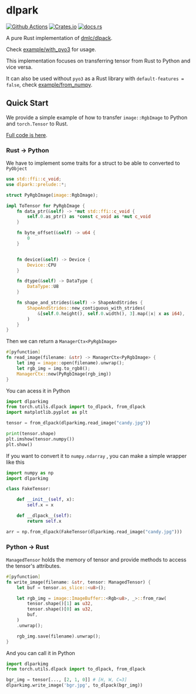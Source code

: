 # dlpark
[![Github Actions](https://img.shields.io/github/actions/workflow/status/SunDoge/dlpark/rust.yml?branch=main&style=for-the-badge)](https://github.com/SunDoge/dlpark/actions/workflows/rust.yml)
[![Crates.io](https://img.shields.io/crates/v/dlpark?style=for-the-badge)](https://crates.io/crates/dlpark)
[![docs.rs](https://img.shields.io/docsrs/dlpark/latest?style=for-the-badge)](https://docs.rs/dlpark)


A pure Rust implementation of [dmlc/dlpack](https://github.com/dmlc/dlpack).

Check [example/with_pyo3](./example/with_pyo3) for usage.

This implementation focuses on transferring tensor from Rust to Python and vice versa.

It can also be used without `pyo3` as a Rust library with `default-features = false`, check [example/from_numpy](./example/from_numpy).

## Quick Start

We provide a simple example of how to transfer `image::RgbImage` to Python and `torch.Tensor` to Rust.

[Full code is here](./examples/dlparkimg/).

### Rust $\rightarrow$ Python

We have to implement some traits for a struct to be able to converted to `PyObject`

```rust
use std::ffi::c_void;
use dlpark::prelude::*;

struct PyRgbImage(image::RgbImage);

impl ToTensor for PyRgbImage {
    fn data_ptr(&self) -> *mut std::ffi::c_void {
        self.0.as_ptr() as *const c_void as *mut c_void
    }

    fn byte_offset(&self) -> u64 {
        0
    }


    fn device(&self) -> Device {
        Device::CPU
    }

    fn dtype(&self) -> DataType {
        DataType::U8
    }

    fn shape_and_strides(&self) -> ShapeAndStrides {
        ShapeAndStrides::new_contiguous_with_strides(
            &[self.0.height(), self.0.width(), 3].map(|x| x as i64),
        )
    }
}
```

Then we can return a `ManagerCtx<PyRgbImage>`

```rust
#[pyfunction]
fn read_image(filename: &str) -> ManagerCtx<PyRgbImage> {
    let img = image::open(filename).unwrap();
    let rgb_img = img.to_rgb8();
    ManagerCtx::new(PyRgbImage(rgb_img))
}
```

You can acess it in Python

```python
import dlparkimg
from torch.utils.dlpack import to_dlpack, from_dlpack
import matplotlib.pyplot as plt

tensor = from_dlpack(dlparkimg.read_image("candy.jpg"))

print(tensor.shape)
plt.imshow(tensor.numpy())
plt.show()
```

If you want to convert it to `numpy.ndarray` , you can make a simple wrapper like this

```python
import numpy as np
import dlparkimg

class FakeTensor:

    def __init__(self, x):
        self.x = x

    def __dlpack__(self):
        return self.x

arr = np.from_dlpack(FakeTensor(dlparkimg.read_image("candy.jpg")))
```

### Python $\rightarrow$ Rust

`ManagedTensor` holds the memory of tensor and provide methods to access the tensor's attributes.

```rust
#[pyfunction]
fn write_image(filename: &str, tensor: ManagedTensor) {
    let buf = tensor.as_slice::<u8>();

    let rgb_img = image::ImageBuffer::<Rgb<u8>, _>::from_raw(
        tensor.shape()[1] as u32,
        tensor.shape()[0] as u32,
        buf,
    )
    .unwrap();

    rgb_img.save(filename).unwrap();
}
```

And you can call it in Python

```python
import dlparkimg
from torch.utils.dlpack import to_dlpack, from_dlpack

bgr_img = tensor[..., [2, 1, 0]] # [H, W, C=3]
dlparkimg.write_image('bgr.jpg', to_dlpack(bgr_img))
```
